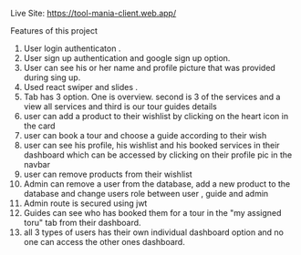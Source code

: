 Live Site: https://tool-mania-client.web.app/

Features of this project

1. User login authenticaton .
2. User sign up authentication and google sign up option.
3. User can see his or her name and profile picture that was provided during sing up.
4. Used react swiper and slides .
5. Tab has 3 option. One is overview. second is 3 of the services and a view all services and third is our tour guides details
6. user can add a product to their wishlist by clicking on the heart icon in the card
7. user can book a tour and choose a guide according to their wish
8. user can see his profile, his wishlist and his booked services in their dashboard which can be accessed by clicking on their profile pic in the navbar
9. user can remove products from their wishlist
10. Admin can remove a user from the database, add a new product to the database and change users role between user , guide and admin
11. Admin route is secured using jwt
12. Guides can see who has booked them for a tour in the "my assigned toru" tab from their dashboard.
13. all 3 types of users has their own individual dashboard option and no one can access the other ones dashboard.
